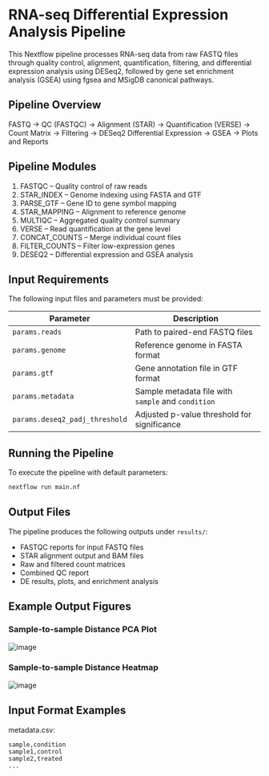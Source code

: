 # RNA-seq Differential Expression Analysis Pipeline
This Nextflow pipeline processes RNA-seq data from raw FASTQ files through quality control, alignment, quantification, filtering, and differential expression analysis using DESeq2, followed by gene set enrichment analysis (GSEA) using fgsea and MSigDB canonical pathways.

## Pipeline Overview
FASTQ → QC (FASTQC) → Alignment (STAR) → Quantification (VERSE) → Count Matrix → Filtering → DESeq2 Differential Expression → GSEA → Plots and Reports

## Pipeline Modules
1. FASTQC – Quality control of raw reads  
2. STAR_INDEX – Genome indexing using FASTA and GTF  
3. PARSE_GTF – Gene ID to gene symbol mapping  
4. STAR_MAPPING – Alignment to reference genome  
5. MULTIQC – Aggregated quality control summary  
6. VERSE – Read quantification at the gene level  
7. CONCAT_COUNTS – Merge individual count files  
8. FILTER_COUNTS – Filter low-expression genes  
9. DESEQ2 – Differential expression and GSEA analysis  

## Input Requirements
The following input files and parameters must be provided:

| Parameter                  | Description                                            |
|---------------------------|--------------------------------------------------------|
| `params.reads`            | Path to paired-end FASTQ files                         |
| `params.genome`           | Reference genome in FASTA format                       |
| `params.gtf`              | Gene annotation file in GTF format                     |
| `params.metadata`         | Sample metadata file with `sample` and `condition`     |
| `params.deseq2_padj_threshold` | Adjusted p-value threshold for significance        |

## Running the Pipeline
To execute the pipeline with default parameters:
```bash
nextflow run main.nf
```

## Output Files
The pipeline produces the following outputs under ```results/```:

- FASTQC reports for input FASTQ files
- STAR alignment output and BAM files
- Raw and filtered count matrices
- Combined QC report
- DE results, plots, and enrichment analysis

## Example Output Figures
### Sample-to-sample Distance PCA Plot
![image](https://github.com/user-attachments/assets/8f730f2f-af35-4414-b09f-04dd51e12559)
### Sample-to-sample Distance Heatmap
![image](https://github.com/user-attachments/assets/708fe3c6-1c1a-403a-ba68-9c0ef2ffdb4e)

## Input Format Examples
metadata.csv:
```csv
sample,condition
sample1,control
sample2,treated
...
```
